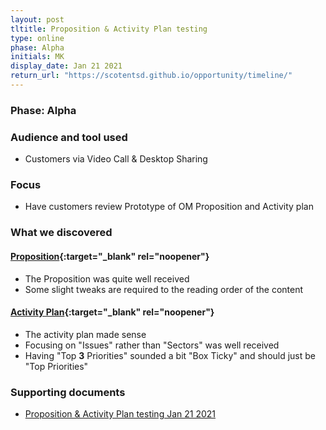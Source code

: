```yaml
---
layout: post
tltitle: Proposition & Activity Plan testing
type: online
phase: Alpha
initials: MK
display_date: Jan 21 2021
return_url: "https://scotentsd.github.io/opportunity/timeline/"
---
```

### Phase: Alpha

### Audience and tool used
- Customers via Video Call & Desktop Sharing

### Focus
- Have customers review Prototype of OM Proposition and Activity plan

### What we discovered
#### [Proposition](https://cd2qdj.axshare.com/#id=8pdqr7&p=general_project_opp_support){:target="_blank" rel="noopener"}
- The Proposition was quite well received
- Some slight tweaks are required to the reading order of the content

#### [Activity Plan](https://scotentsd.github.io/testing/Activity.pdf){:target="_blank" rel="noopener"}
- The activity plan made sense
- Focusing on "Issues" rather than "Sectors" was well received
- Having "Top **3** Priorities" sounded a bit "Box Ticky" and should just be "Top Priorities"

### Supporting documents
- [Proposition & Activity Plan testing Jan 21 2021](#)
